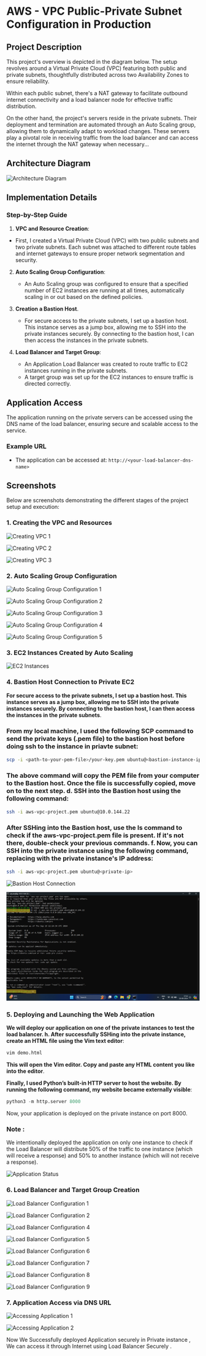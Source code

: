 # AWS - VPC Public-Private Subnet Configuration in Production 

## Project Description
This project's overview is depicted in the diagram below. The setup revolves around a Virtual Private Cloud (VPC) featuring both public and private subnets, thoughtfully distributed across two Availability Zones to ensure reliability.

Within each public subnet, there's a NAT gateway to facilitate outbound internet connectivity and a load balancer node for effective traffic distribution.

On the other hand, the project's servers reside in the private subnets. Their deployment and termination are automated through an Auto Scaling group, allowing them to dynamically adapt to workload changes. These servers play a pivotal role in receiving traffic from the load balancer and can access the internet through the NAT gateway when necessary...

## Architecture Diagram


![Architecture Diagram](screenshots/architecture-diagram.png)

## Implementation Details
### Step-by-Step Guide

 1. **VPC and Resource Creation**:
   - First, I created a Virtual Private Cloud (VPC) with two public subnets and two private subnets. Each subnet was attached to different route tables and internet gateways to ensure 
     proper network segmentation and security.
     
2. **Auto Scaling Group Configuration**:
   - An Auto Scaling group was configured to ensure that a specified number of EC2 instances are running at all times, automatically scaling in or out based on the defined policies.
     
3. **Creation a Bastion Host**.
   - For secure access to the private subnets, I set up a bastion host. This instance serves as a jump box, allowing me to SSH into the private instances securely. By connecting to the 
     bastion host, I can then access the instances in the private subnets.

4. **Load Balancer and Target Group**:
   - An Application Load Balancer was created to route traffic to EC2 instances running in the private subnets.
   - A target group was set up for the EC2 instances to ensure traffic is directed correctly.


## Application Access
The application running on the private servers can be accessed using the DNS name of the load balancer, ensuring secure and scalable access to the service.

### Example URL
- The application can be accessed at: `http://<your-load-balancer-dns-name>`


## Screenshots
Below are screenshots demonstrating the different stages of the project setup and execution:

### 1. Creating the VPC and Resources
![Creating VPC 1](screenshots/vpc-creation1.png)


![Creating VPC 2](screenshots/vpc-creation2.png)


![Creating VPC 3](screenshots/vpc-creation3.png)



### 2. Auto Scaling Group Configuration
![Auto Scaling Group Configuration 1](screenshots/auto-scaling-group-configuration1.png)


![Auto Scaling Group Configuration 2](screenshots/auto-scaling-group-configuration2.png)


![Auto Scaling Group Configuration 3](screenshots/auto-scaling-group-configuration3.png)


![Auto Scaling Group Configuration 4](screenshots/auto-scaling-group-configuration4.png)


![Auto Scaling Group Configuration 5](screenshots/auto-scaling-group-configuration5.png)


### 3. EC2 Instances Created by Auto Scaling


![EC2 Instances](screenshots/ec2-instances.png)

### 4. Bastion Host Connection to Private EC2
**For secure access to the private subnets, I set up a bastion host. This instance serves as a jump box, allowing me to SSH into the private instances securely. By connecting to the bastion host, I can then access the instances in the private subnets**.

### From my local machine, I used the following SCP command to send the private keys (.pem file) to the bastion host before doing ssh to the instance in priavte subnet:
```bash
scp -i <path-to-your-pem-file>/your-key.pem ubuntu@<bastion-instance-ip>:/home/ubuntu
```
### The above command will copy the PEM file from your computer to the Bastion host. Once the file is successfully copied, move on to the next step. d. SSH into the Bastion host using the following command:
```bash
ssh -i aws-vpc-project.pem ubuntu@10.0.144.22
```
### After SSHing into the Bastion host, use the ls command to check if the aws-vpc-project.pem file is present. If it's not there, double-check your previous commands. f. Now, you can SSH into the private instance using the following command, replacing <private IP> with the private instance's IP address:
```bash
ssh -i aws-vpc-project.pem ubuntu@<private-ip>
```

![Bastion Host Connection](screenshots/bastion-host-connection.png)


![Bastion Host Connection](screenshots/bastion-host-connection1.png)

### 5. Deploying and Launching the Web Application
**We will deploy our application on one of the private instances to test the load balancer. h. After successfully SSHing into the private instance, create an HTML file using the Vim text editor**:
```bash
vim demo.html
```
 **This will open the Vim editor. Copy and paste any HTML content you like into the editor**.

**Finally, I used Python’s built-in HTTP server to host the website. By running the following command, my website became externally visible**:
```python
python3 -m http.server 8000
```
Now, your application is deployed on the private instance on port 8000.


### Note :
We intentionally deployed the application on only one instance to check if the Load Balancer will distribute 50% of the traffic to one instance (which will receive a response) and 50% to another instance (which will not receive a response).


![Application Status](screenshots/application-status.png)

### 6. Load Balancer and Target Group Creation
![Load Balancer Configuration 1](screenshots/load-balancer-configuration1.png)


![Load Balancer Configuration 2](screenshots/load-balancer-configuration2.png)


![Load Balancer Configuration 4](screenshots/load-balancer-configuration4.png)


![Load Balancer Configuration 5](screenshots/load-balancer-configuration5.png)


![Load Balancer Configuration 6](screenshots/load-balancer-configuration6.png)


![Load Balancer Configuration 7](screenshots/load-balancer-configuration7.png)


![Load Balancer Configuration 8](screenshots/load-balancer-configuration8.png)


![Load Balancer Configuration 9](screenshots/load-balancer-configuration9.png)



### 7. Application Access via DNS URL
![Accessing Application 1](screenshots/application-access1.png)


![Accessing Application 2](screenshots/application-access2.png)

Now We Successfully deployed Application securely in Private instance , We can access it through Internet using Load Balancer Securely .



